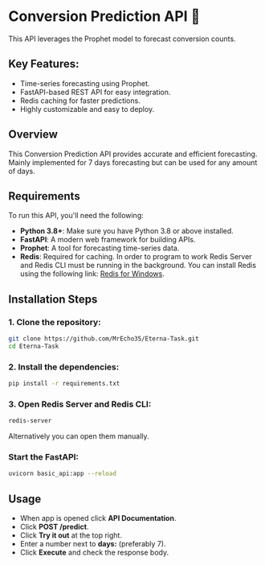 # Conversion Prediction API 🚀

This API leverages the Prophet model to forecast conversion counts. 

## Key Features:
- Time-series forecasting using Prophet.
- FastAPI-based REST API for easy integration.
- Redis caching for faster predictions.
- Highly customizable and easy to deploy.

## Overview

This Conversion Prediction API provides accurate and efficient forecasting. Mainly implemented for 7 days forecasting but can be used for any amount of days.

## Requirements

To run this API, you'll need the following:

- **Python 3.8+**: Make sure you have Python 3.8 or above installed.
- **FastAPI**: A modern web framework for building APIs.
- **Prophet**: A tool for forecasting time-series data.
- **Redis**: Required for caching. In order to program to work Redis Server and Redis CLI must be running in the background. You can install Redis using the following link: [Redis for Windows](https://github.com/microsoftarchive/redis/releases).

## Installation Steps

### 1. Clone the repository:
```bash
git clone https://github.com/MrEcho35/Eterna-Task.git
cd Eterna-Task
```

### 2. Install the dependencies:
```bash
pip install -r requirements.txt
```

### 3. Open Redis Server and Redis CLI:
```bash
redis-server
```
Alternatively you can open them manually.

### Start the FastAPI:
```bash
uvicorn basic_api:app --reload
```

## Usage

- When app is opened click **API Documentation**.
- Click **POST /predict**.
- Click **Try it out** at the top right.
- Enter a number next to **days:** (preferably 7).
- Click **Execute** and check the response body.
